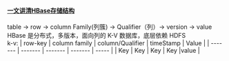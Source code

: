 #### [一文讲清HBase存储结构](https://juejin.im/post/6844903753271754759)  
table -> row -> column Family(列簇) -> Qualifier（列）-> version -> value  
HBase 是分布式，多版本，面向列的 K-V 数据库，底层依赖 HDFS  
k-v: 
| row-key | column family | column/Qualifier | timeStamp | Value | 
| ------- |      -------  |       -------    |  -------  | ----- |
| Key | Key | Key | Key |value | 

